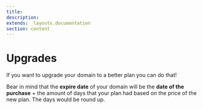 ```yaml
---
title:
description:
extends: _layouts.documentation
section: content
---
```


# Upgrades

If you want to upgrade your domain to a better plan you can do that!

Bear in mind that the **expire date** of your domain will be the **date of the purchase** + the amount of days that your plan had based on the price of the new plan. The days would be round up. 
